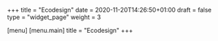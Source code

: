+++
title = "Ecodesign"
date = 2020-11-20T14:26:50+01:00
draft = false
type = "widget_page"
weight = 3

[menu]
	[menu.main]
		title = "Ecodesign"
+++
